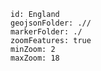 

```leaflet
id: England
geojsonFolder: .//
markerFolder: ./
zoomFeatures: true 
minZoom: 2 
maxZoom: 18
```

